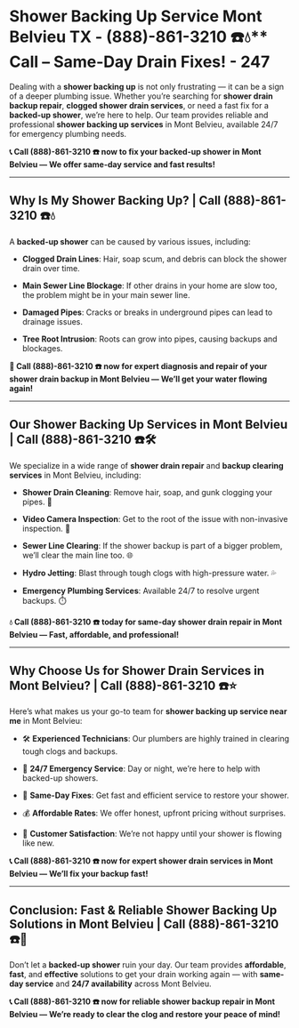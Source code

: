 # Shower Backing Up Service Mont Belvieu TX - (888)-861-3210 ☎️💧** Call – Same-Day Drain Fixes! - 247

Dealing with a **shower backing up** is not only frustrating — it can be a sign of a deeper plumbing issue. Whether you’re searching for **shower drain backup repair**, **clogged shower drain services**, or need a fast fix for a **backed-up shower**, we’re here to help. Our team provides reliable and professional **shower backing up services** in Mont Belvieu, available 24/7 for emergency plumbing needs.

**📞 Call (888)-861-3210 ☎️ now to fix your backed-up shower in Mont Belvieu — We offer same-day service and fast results!**

---

## **Why Is My Shower Backing Up? | Call (888)-861-3210 ☎️💧**

A **backed-up shower** can be caused by various issues, including:

- **Clogged Drain Lines**: Hair, soap scum, and debris can block the shower drain over time.  
- **Main Sewer Line Blockage**: If other drains in your home are slow too, the problem might be in your main sewer line.  
- **Damaged Pipes**: Cracks or breaks in underground pipes can lead to drainage issues.  
- **Tree Root Intrusion**: Roots can grow into pipes, causing backups and blockages.

**🚿 Call (888)-861-3210 ☎️ now for expert diagnosis and repair of your shower drain backup in Mont Belvieu — We’ll get your water flowing again!**

---

## **Our Shower Backing Up Services in Mont Belvieu | Call (888)-861-3210 ☎️🛠️**

We specialize in a wide range of **shower drain repair** and **backup clearing services** in Mont Belvieu, including:

- **Shower Drain Cleaning**: Remove hair, soap, and gunk clogging your pipes. 🧼  
- **Video Camera Inspection**: Get to the root of the issue with non-invasive inspection. 🎥  
- **Sewer Line Clearing**: If the shower backup is part of a bigger problem, we’ll clear the main line too. 🌐  
- **Hydro Jetting**: Blast through tough clogs with high-pressure water. 💦  
- **Emergency Plumbing Services**: Available 24/7 to resolve urgent backups. ⏱️

**💧 Call (888)-861-3210 ☎️ today for same-day shower drain repair in Mont Belvieu — Fast, affordable, and professional!**

---

## **Why Choose Us for Shower Drain Services in Mont Belvieu? | Call (888)-861-3210 ☎️⭐**

Here’s what makes us your go-to team for **shower backing up service near me** in Mont Belvieu:

- 🛠️ **Experienced Technicians**: Our plumbers are highly trained in clearing tough clogs and backups.  
- 🚨 **24/7 Emergency Service**: Day or night, we’re here to help with backed-up showers.  
- 🚿 **Same-Day Fixes**: Get fast and efficient service to restore your shower.  
- 💰 **Affordable Rates**: We offer honest, upfront pricing without surprises.  
- 🌟 **Customer Satisfaction**: We’re not happy until your shower is flowing like new.

**📞 Call (888)-861-3210 ☎️ now for expert shower drain services in Mont Belvieu — We’ll fix your backup fast!**

---

## **Conclusion: Fast & Reliable Shower Backing Up Solutions in Mont Belvieu | Call (888)-861-3210 ☎️🚿**

Don’t let a **backed-up shower** ruin your day. Our team provides **affordable**, **fast**, and **effective** solutions to get your drain working again — with **same-day service** and **24/7 availability** across Mont Belvieu.

**📞 Call (888)-861-3210 ☎️ now for reliable shower backup repair in Mont Belvieu — We’re ready to clear the clog and restore your peace of mind!**
